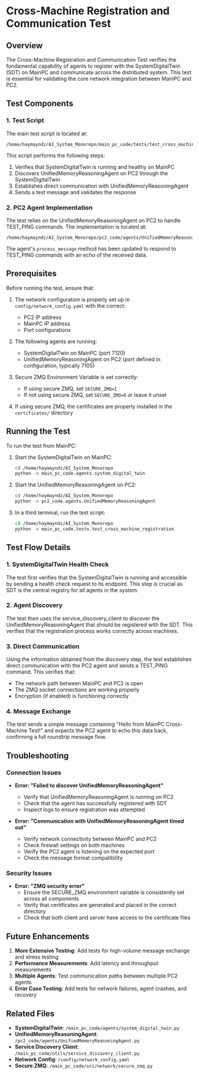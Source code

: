 # Cross-Machine Registration and Communication Test

## Overview

The Cross-Machine Registration and Communication Test verifies the fundamental capability of agents to register with the SystemDigitalTwin (SDT) on MainPC and communicate across the distributed system. This test is essential for validating the core network integration between MainPC and PC2.

## Test Components

### 1. Test Script
The main test script is located at:
```
/home/haymayndz/AI_System_Monorepo/main_pc_code/tests/test_cross_machine_registration.py
```

This script performs the following steps:
1. Verifies that SystemDigitalTwin is running and healthy on MainPC
2. Discovers UnifiedMemoryReasoningAgent on PC2 through the SystemDigitalTwin
3. Establishes direct communication with UnifiedMemoryReasoningAgent
4. Sends a test message and validates the response

### 2. PC2 Agent Implementation
The test relies on the UnifiedMemoryReasoningAgent on PC2 to handle TEST_PING commands. The implementation is located at:
```
/home/haymayndz/AI_System_Monorepo/pc2_code/agents/UnifiedMemoryReasoningAgent.py
```

The agent's `process_message` method has been updated to respond to TEST_PING commands with an echo of the received data.

## Prerequisites

Before running the test, ensure that:

1. The network configuration is properly set up in `config/network_config.yaml` with the correct:
   - PC2 IP address
   - MainPC IP address
   - Port configurations

2. The following agents are running:
   - SystemDigitalTwin on MainPC (port 7120)
   - UnifiedMemoryReasoningAgent on PC2 (port defined in configuration, typically 7105)

3. Secure ZMQ Environment Variable is set correctly:
   - If using secure ZMQ, set `SECURE_ZMQ=1`
   - If not using secure ZMQ, set `SECURE_ZMQ=0` or leave it unset

4. If using secure ZMQ, the certificates are properly installed in the `certificates/` directory

## Running the Test

To run the test from MainPC:

1. Start the SystemDigitalTwin on MainPC:
   ```bash
   cd /home/haymayndz/AI_System_Monorepo
   python -m main_pc_code.agents.system_digital_twin
   ```

2. Start the UnifiedMemoryReasoningAgent on PC2:
   ```bash
   cd /home/haymayndz/AI_System_Monorepo
   python -m pc2_code.agents.UnifiedMemoryReasoningAgent
   ```

3. In a third terminal, run the test script:
   ```bash
   cd /home/haymayndz/AI_System_Monorepo
   python -m main_pc_code.tests.test_cross_machine_registration
   ```

## Test Flow Details

### 1. SystemDigitalTwin Health Check
The test first verifies that the SystemDigitalTwin is running and accessible by sending a health check request to its endpoint. This step is crucial as SDT is the central registry for all agents in the system.

### 2. Agent Discovery
The test then uses the service_discovery_client to discover the UnifiedMemoryReasoningAgent that should be registered with the SDT. This verifies that the registration process works correctly across machines.

### 3. Direct Communication
Using the information obtained from the discovery step, the test establishes direct communication with the PC2 agent and sends a TEST_PING command. This verifies that:
- The network path between MainPC and PC2 is open
- The ZMQ socket connections are working properly 
- Encryption (if enabled) is functioning correctly

### 4. Message Exchange
The test sends a simple message containing "Hello from MainPC Cross-Machine Test!" and expects the PC2 agent to echo this data back, confirming a full roundtrip message flow.

## Troubleshooting

### Connection Issues
- **Error: "Failed to discover UnifiedMemoryReasoningAgent"**
  - Verify that UnifiedMemoryReasoningAgent is running on PC2
  - Check that the agent has successfully registered with SDT
  - Inspect logs to ensure registration was attempted

- **Error: "Communication with UnifiedMemoryReasoningAgent timed out"**
  - Verify network connectivity between MainPC and PC2
  - Check firewall settings on both machines
  - Verify the PC2 agent is listening on the expected port
  - Check the message format compatibility

### Security Issues
- **Error: "ZMQ security error"**
  - Ensure the SECURE_ZMQ environment variable is consistently set across all components
  - Verify that certificates are generated and placed in the correct directory
  - Check that both client and server have access to the certificate files

## Future Enhancements

1. **More Extensive Testing**: Add tests for high-volume message exchange and stress testing
2. **Performance Measurements**: Add latency and throughput measurements
3. **Multiple Agents**: Test communication paths between multiple PC2 agents
4. **Error Case Testing**: Add tests for network failures, agent crashes, and recovery

## Related Files

- **SystemDigitalTwin**: `/main_pc_code/agents/system_digital_twin.py`
- **UnifiedMemoryReasoningAgent**: `/pc2_code/agents/UnifiedMemoryReasoningAgent.py`
- **Service Discovery Client**: `/main_pc_code/utils/service_discovery_client.py`
- **Network Config**: `/config/network_config.yaml`
- **Secure ZMQ**: `/main_pc_code/src/network/secure_zmq.py` 